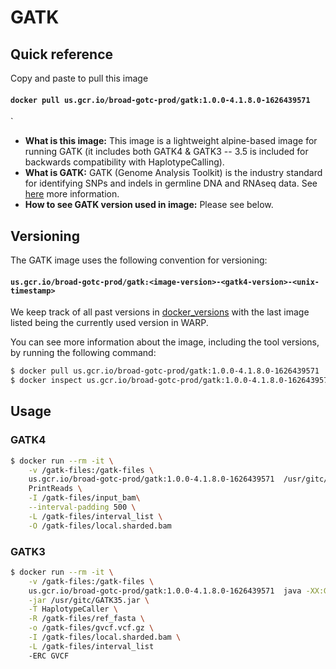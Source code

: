 # GATK

## Quick reference

Copy and paste to pull this image

#### `docker pull us.gcr.io/broad-gotc-prod/gatk:1.0.0-4.1.8.0-1626439571`
`

- __What is this image:__ This image is a lightweight alpine-based image for running GATK (it includes both GATK4 & GATK3 -- 3.5 is included for backwards compatibility with HaplotypeCalling).
- __What is GATK:__ GATK (Genome Analysis Toolkit) is the industry standard for identifying SNPs and indels in germline DNA and RNAseq data. See [here](https://gatk.broadinstitute.org/hc/en-us) more information.
- __How to see GATK version used in image:__ Please see below.

## Versioning

The GATK image uses the following convention for versioning:

#### `us.gcr.io/broad-gotc-prod/gatk:<image-version>-<gatk4-version>-<unix-timestamp>` 


We keep track of all past versions in [docker_versions](docker_versions.tsv) with the last image listed being the currently used version in WARP.

You can see more information about the image, including the tool versions, by running the following command:

```bash
$ docker pull us.gcr.io/broad-gotc-prod/gatk:1.0.0-4.1.8.0-1626439571
$ docker inspect us.gcr.io/broad-gotc-prod/gatk:1.0.0-4.1.8.0-1626439571
```

## Usage

### GATK4

```bash
$ docker run --rm -it \
    -v /gatk-files:/gatk-files \
    us.gcr.io/broad-gotc-prod/gatk:1.0.0-4.1.8.0-1626439571  /usr/gitc/gatk4/gatk --java-options "-Xms2g" \
    PrintReads \
    -I /gatk-files/input_bam\
    --interval-padding 500 \
    -L /gatk-files/interval_list \
    -O /gatk-files/local.sharded.bam 
```

### GATK3 

```bash
$ docker run --rm -it \
    -v /gatk-files:/gatk-files \
    us.gcr.io/broad-gotc-prod/gatk:1.0.0-4.1.8.0-1626439571  java -XX:GCTimeLimit=50 -XX:GCHeapFreeLimit=10 -Xms8000m \
    -jar /usr/gitc/GATK35.jar \
    -T HaplotypeCaller \
    -R /gatk-files/ref_fasta \
    -o /gatk-files/gvcf.vcf.gz \
    -I /gatk-files/local.sharded.bam \
    -L /gatk-files/interval_list 
    -ERC GVCF
```
